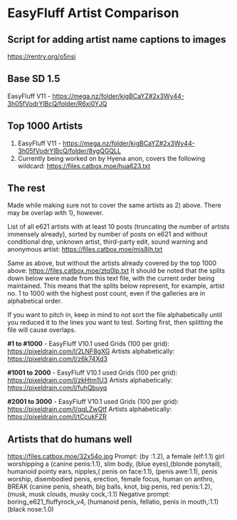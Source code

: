 # EasyFluff Artist Comparison

## Script for adding artist name captions to images
https://rentry.org/o5nsi

## Base SD 1.5
EasyFluff V11 - https://mega.nz/folder/kigBCaYZ#2x3Wy44-3h05fVodrYlBcQ/folder/R6xi0YJQ

## Top 1000 Artists
1) EasyFluff V11 - https://mega.nz/folder/kigBCaYZ#2x3Wy44-3h05fVodrYlBcQ/folder/8ygQGQLL
2) Currently being worked on by Hyena anon, covers the following wildcard: https://files.catbox.moe/hua623.txt

## The rest
Made while making sure not to cover the same artists as 2) above. There may be overlap with 1), however.

List of all e621 artists with at least 10 posts (truncating the number of artists immensely already), sorted by number of posts on e621 and without conditional dnp, unknown artist, third-party edit, sound warning and anonymous artist: https://files.catbox.moe/mjs8jh.txt

Same as above, but without the artists already covered by the top 1000 above: https://files.catbox.moe/ztq0lp.txt
It should be noted that the splits down below were made from this text file, with the current order being maintained. This means that the splits below represent, for example, artist no. 1 to 1000 with the highest post count, even if the galleries are in alphabetical order.

If you want to pitch in, keep in mind to not sort the file alphabetically until you reduced it to the lines you want to test. Sorting first, then splitting the file will cause overlaps.


**#1 to #1000** - EasyFluff V10.1 used
Grids (100 per grid): https://pixeldrain.com/l/2LNF8gXG
Artists alphabetically: https://pixeldrain.com/l/z6k74Xd3

**#1001 to 2000** - EasyFluff V10.1 used
Grids (100 per grid): https://pixeldrain.com/l/zkHtm1U3
Artists alphabetically: https://pixeldrain.com/l/fuhQbuyq

**#2001 to 3000** - EasyFluff V10.1 used
Grids (100 per grid): https://pixeldrain.com/l/qqLZwQtf
Artists alphabetically: https://pixeldrain.com/l/tCcukFZR

## Artists that do humans well
https://files.catbox.moe/32x54o.jpg 
Prompt: (by <artist>:1.2), a female (elf:1.1) girl worshipping a (canine penis:1.1), slim body, (blue eyes),(blonde ponytail), humanoid pointy ears, nipples,( penis on face:1.1), (penis awe:1.1), penis worship, disembodied penis, erection, female focus, human on anthro,
BREAK (canine penis, sheath, big balls, knot, big penis, red penis:1.2), (musk, musk clouds, musky cock,:1.1)
Negative prompt: boring_e621_fluffyrock_v4, (humanoid penis, fellatio, penis in mouth,:1.1) (black nose:1.0)